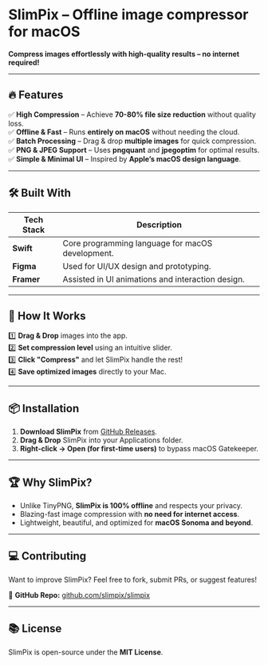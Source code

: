 # SlimPix – Offline image compressor for macOS  
**Compress images effortlessly with high-quality results – no internet required!**  



---

## 🔥 Features  
✅ **High Compression** – Achieve **70-80% file size reduction** without quality loss.  
✅ **Offline & Fast** – Runs **entirely on macOS** without needing the cloud.  
✅ **Batch Processing** – Drag & drop **multiple images** for quick compression.  
✅ **PNG & JPEG Support** – Uses **pngquant** and **jpegoptim** for optimal results.  
✅ **Simple & Minimal UI** – Inspired by **Apple’s macOS design language**.  

---

## 🛠️ Built With  

| Tech Stack | Description |
|------------|-------------|
|  **Swift** | Core programming language for macOS development. |
|  **Figma** | Used for UI/UX design and prototyping. |
|  **Framer** | Assisted in UI animations and interaction design. |

---

## 🚀 How It Works  

1️⃣ **Drag & Drop** images into the app.  
2️⃣ **Set compression level** using an intuitive slider.  
3️⃣ **Click "Compress"** and let SlimPix handle the rest!  
4️⃣ **Save optimized images** directly to your Mac.  

---

## 📦 Installation  
1. **Download SlimPix** from [GitHub Releases](#).  
2. **Drag & Drop** SlimPix into your Applications folder.  
3. **Right-click → Open (for first-time users)** to bypass macOS Gatekeeper.  

---

## 🏆 Why SlimPix?  
- Unlike TinyPNG, **SlimPix is 100% offline** and respects your privacy.  
- Blazing-fast image compression with **no need for internet access**.  
- Lightweight, beautiful, and optimized for **macOS Sonoma and beyond**.  

---

## 💻 Contributing  
Want to improve SlimPix? Feel free to fork, submit PRs, or suggest features!  

🔗 **GitHub Repo:** [github.com/slimpix/slimpix](#)  

---

## 📚 License  
SlimPix is open-source under the **MIT License**.  


